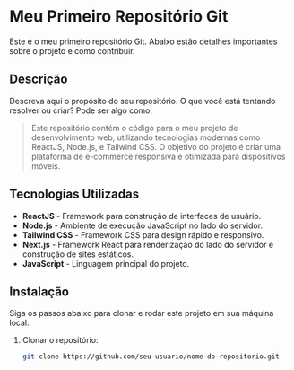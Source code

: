 # Meu Primeiro Repositório Git

Este é o meu primeiro repositório Git. Abaixo estão detalhes importantes sobre o projeto e como contribuir.

## Descrição

Descreva aqui o propósito do seu repositório. O que você está tentando resolver ou criar? Pode ser algo como:

> Este repositório contém o código para o meu projeto de desenvolvimento web, utilizando tecnologias modernas como ReactJS, Node.js, e Tailwind CSS. O objetivo do projeto é criar uma plataforma de e-commerce responsiva e otimizada para dispositivos móveis.

## Tecnologias Utilizadas

- **ReactJS** - Framework para construção de interfaces de usuário.
- **Node.js** - Ambiente de execução JavaScript no lado do servidor.
- **Tailwind CSS** - Framework CSS para design rápido e responsivo.
- **Next.js** - Framework React para renderização do lado do servidor e construção de sites estáticos.
- **JavaScript** - Linguagem principal do projeto.

## Instalação

Siga os passos abaixo para clonar e rodar este projeto em sua máquina local.

1. Clonar o repositório:
   ```bash
   git clone https://github.com/seu-usuario/nome-do-repositorio.git
